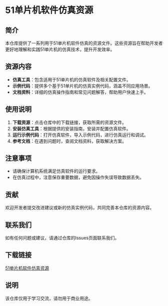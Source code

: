 # 51单片机软件仿真资源

## 简介
本仓库提供了一系列用于51单片机软件仿真的资源文件。这些资源旨在帮助开发者更好地理解和实践51单片机的仿真技术，提升开发效率。

## 资源内容
- **仿真工具**：包含适用于51单片机的仿真软件及相关配置文件。
- **示例代码**：提供多个基于51单片机的仿真实例代码，涵盖不同应用场景。
- **文档资料**：详细的仿真操作指南和常见问题解答，帮助用户快速上手。

## 使用说明
1. **下载资源**：点击仓库中的下载链接，获取所需的资源文件。
2. **安装仿真工具**：根据提供的安装指南，安装并配置仿真软件。
3. **运行示例代码**：打开仿真软件，导入示例代码，进行仿真运行和调试。
4. **参考文档**：在遇到问题时，查阅文档资料，获取解决方案。

## 注意事项
- 请确保计算机系统满足仿真软件的运行要求。
- 在仿真过程中，注意保存重要数据，避免因操作失误导致数据丢失。

## 贡献
欢迎开发者提交改进建议或新的仿真实例代码，共同完善本仓库的资源内容。

## 联系我们
如有任何问题或建议，请通过仓库的Issues页面联系我们。

## 下载链接
[51单片机软件仿真资源](https://pan.quark.cn/s/92aa3d6a5077)

## 说明

该仓库仅用于学习交流，请勿用于商业用途。

